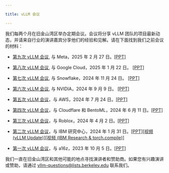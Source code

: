 ```yaml
---

title: vLLM 会议

---
```



我们每两个月在旧金山湾区举办定期会议。会议将分享 vLLM 团队的项目最新动态，并请来自行业的演讲嘉宾分享他们的经验和见解。请在下面找到我们之前会议的材料：


* [第九次 vLLM 会议](https://lu.ma/h7g3kuj9), 与 Meta，2025 年 2 月 27 日。[[PPT]](https://docs.google.com/presentation/d/1jzC_PZVXrVNSFVCW-V4cFXb6pn7zZ2CyP_Flwo05aqg/edit?usp=sharing)

* [第八次 vLLM 会议](https://lu.ma/zep56hui), 与 Google Cloud，2025 年 1 月 22 日。 [[PPT]](https://docs.google.com/presentation/d/1epVkt4Zu8Jz_S5OhEHPc798emsYh2BwYfRuDDVEF7u4/edit?usp=sharing)

* [第七次 vLLM 会议](https://lu.ma/h0qvrajz), 与 Snowflake，2024 年 11 月 24 日。 [[PPT]](https://docs.google.com/presentation/d/1e3CxQBV3JsfGp30SwyvS3eM_tW-ghOhJ9PAJGK6KR54/edit?usp=sharing)

* [第六次 vLLM 会议](https://lu.ma/87q3nvnh), 与 NVIDIA，2024 年 9 月 9 日。 [[PPT]](https://docs.google.com/presentation/d/1wrLGwytQfaOTd5wCGSPNhoaW3nq0E-9wqyP7ny93xRs/edit?usp=sharing)

* [第五次 vLLM 会议](https://lu.ma/lp0gyjqr)，与 AWS，2024 年 7 月 24 日。[[PPT]](https://docs.google.com/presentation/d/1RgUD8aCfcHocghoP3zmXzck9vX3RCI9yfUAB2Bbcl4Y/edit?usp=sharing)

* [第四次 vLLM 会议](https://lu.ma/agivllm)，与 Cloudflare 和 BentoML，2024 年 6 月 11 日。[[PPT]](https://docs.google.com/presentation/d/1iJ8o7V2bQEi0BFEljLTwc5G1S10_Rhv3beed5oB0NJ4/edit?usp=sharing)

* [第三次 vLLM 会议](https://robloxandvllmmeetup2024.splashthat.com/)，与 Roblox，2024 年 4 月 2 日。[[PPT]](https://robloxandvllmmeetup2024.splashthat.com/)

* [第二次 vLLM 会议](https://lu.ma/ygxbpzhl)，与 IBM 研究中心，2024 年 1 月 31 日。[[PPT]](https://docs.google.com/presentation/d/12mI2sKABnUw5RBWXDYY-HtHth4iMSNcEoQ10jDQbxgA/edit?usp=sharing)[[视频 (vLLM Update)]](https://youtu.be/Y0C-DUvEnZQ)[[视频 (IBM Research & torch.compile)]](https://youtu.be/m0dMtFLI-dg)

* [第一次 vLLM 会议](https://lu.ma/first-vllm-meetup)，与 a16z，2023 年 10 月 5 日。[[PPT]](https://docs.google.com/presentation/d/1QL-XPFXiFpDBh86DbEegFXBXFXjix4v032GhShbKf3s/edit?usp=sharing)


我们一直在旧金山湾区和其他可能的地点寻找演讲者和赞助商。如果您有兴趣演讲或赞助，请通过 [vllm-questions@lists.berkeley.edu](mailto:vllm-questions@lists.berkeley.edu) 联系我们。

